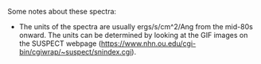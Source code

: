Some notes about these spectra:

- The units of the spectra are usually ergs/s/cm^2/Ang from the mid-80s onward. The units can be determined by looking at the GIF images on the SUSPECT webpage (https://www.nhn.ou.edu/cgi-bin/cgiwrap/~suspect/snindex.cgi).
